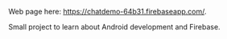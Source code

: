 Web page here: https://chatdemo-64b31.firebaseapp.com/.

Small project to learn about Android development and Firebase.
